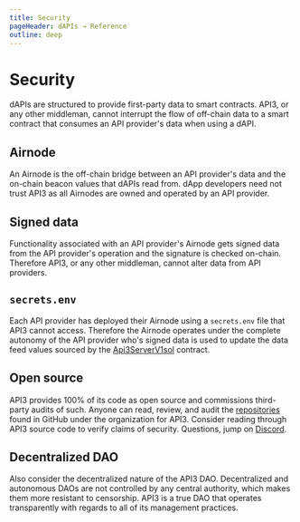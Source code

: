 ```yaml
---
title: Security
pageHeader: dAPIs → Reference
outline: deep
---
```


<PageHeader/>

# Security

dAPIs are structured to provide first-party data to smart contracts. API3, or
any other middleman, cannot interrupt the flow of off-chain data to a smart
contract that consumes an API provider's data when using a dAPI.

## Airnode

An Airnode is the off-chain bridge between an API provider's data and the
on-chain beacon values that dAPIs read from. dApp developers need not trust API3
as all Airnodes are owned and operated by an API provider.

## Signed data

Functionality associated with an API provider's Airnode gets signed data from
the API provider's operation and the signature is checked on-chain. Therefore
API3, or any other middleman, cannot alter data from API providers.

## `secrets.env`

Each API provider has deployed their Airnode using a `secrets.env` file that
API3 cannot access. Therefore the Airnode operates under the complete autonomy
of the API provider who's signed data is used to update the data feed values
sourced by the
[Api3ServerV1sol](https://github.com/api3dao/airnode-protocol-v1/blob/main/contracts/api3-server-v1/Api3ServerV1.sol)
contract.

## Open source

API3 provides 100% of its code as open source and commissions third-party audits
of such. Anyone can read, review, and audit the
[repositories](https://github.com/api3dao) found in GitHub under the
organization for API3. Consider reading through API3 source code to verify
claims of security. Questions, jump on
[Discord](https://discord.com/channels/758003776174030948/765618225144266793).

## Decentralized DAO

Also consider the decentralized nature of the API3 DAO. Decentralized and
autonomous DAOs are not controlled by any central authority, which makes them
more resistant to censorship. API3 is a true DAO that operates transparently
with regards to all of its management practices.
